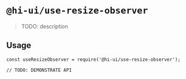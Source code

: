 # `@hi-ui/use-resize-observer`

> TODO: description

## Usage

```
const useResizeObserver = require('@hi-ui/use-resize-observer');

// TODO: DEMONSTRATE API
```
